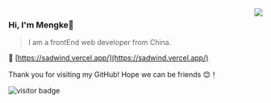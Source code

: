 <img align="right" src="https://github-readme-stats.vercel.app/api?username=mk965&show_icons=true&icon_color=805AD5&text_color=718096&bg_color=ffffff&hide_title=true&count_private=true" />

### Hi, I'm Mengke👋
>I am a frontEnd web developer from China.

🔗 [https://sadwind.vercel.app/](https://sadwind.vercel.app/)

Thank you for visiting my GitHub! Hope we can be friends 😊！

![visitor badge](https://visitor-badge.laobi.icu/badge?page_id=mk965.mk965)
